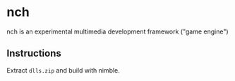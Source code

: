 nch
===

nch is an experimental multimedia development framework ("game engine")


Instructions
------------

Extract `dlls.zip` and build with nimble.